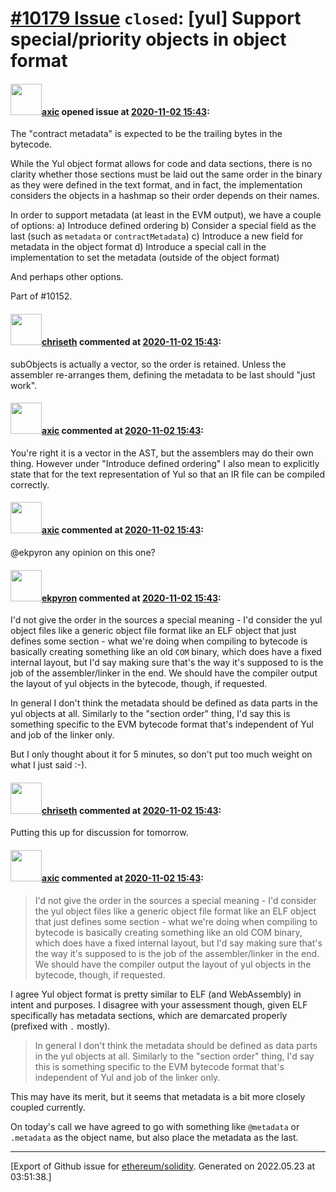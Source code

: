# [\#10179 Issue](https://github.com/ethereum/solidity/issues/10179) `closed`: [yul] Support special/priority objects in object format

#### <img src="https://avatars.githubusercontent.com/u/20340?v=4" width="50">[axic](https://github.com/axic) opened issue at [2020-11-02 15:43](https://github.com/ethereum/solidity/issues/10179):

The "contract metadata" is expected to be the trailing bytes in the bytecode.

While the Yul object format allows for code and data sections, there is no clarity whether those sections must be laid out the same order in the binary as they were defined in the text format, and in fact, the implementation considers the objects in a hashmap so their order depends on their names.

In order to support metadata (at least in the EVM output), we have a couple of options:
a) Introduce defined ordering
b) Consider a special field as the last (such as `metadata` or `contractMetadata`)
c) Introduce a new field for metadata in the object format
d) Introduce a special call in the implementation to set the metadata (outside of the object format)

And perhaps other options.

Part of #10152.

#### <img src="https://avatars.githubusercontent.com/u/9073706?v=4" width="50">[chriseth](https://github.com/chriseth) commented at [2020-11-02 15:43](https://github.com/ethereum/solidity/issues/10179#issuecomment-722354138):

subObjects is actually a vector, so the order is retained. Unless the assembler re-arranges them, defining the metadata to be last should "just work".

#### <img src="https://avatars.githubusercontent.com/u/20340?v=4" width="50">[axic](https://github.com/axic) commented at [2020-11-02 15:43](https://github.com/ethereum/solidity/issues/10179#issuecomment-722355926):

You're right it is a vector in the AST, but the assemblers may do their own thing. However under "Introduce defined ordering" I also mean to explicitly state that for the text representation of Yul so that an IR file can be compiled correctly.

#### <img src="https://avatars.githubusercontent.com/u/20340?v=4" width="50">[axic](https://github.com/axic) commented at [2020-11-02 15:43](https://github.com/ethereum/solidity/issues/10179#issuecomment-758675582):

@ekpyron any opinion on this one?

#### <img src="https://avatars.githubusercontent.com/u/1347491?v=4" width="50">[ekpyron](https://github.com/ekpyron) commented at [2020-11-02 15:43](https://github.com/ethereum/solidity/issues/10179#issuecomment-758680299):

I'd not give the order in the sources a special meaning - I'd consider the yul object files like a generic object file format like an ELF object that just defines some section - what we're doing when compiling to bytecode is basically creating something like an old ``COM`` binary, which does have a fixed internal layout, but I'd say making sure that's the way it's supposed to is the job of the assembler/linker in the end. We should have the compiler output the layout of yul objects in the bytecode, though, if requested.

In general I don't think the metadata should be defined as data parts in the yul objects at all. Similarly to the "section order" thing, I'd say this is something specific to the EVM bytecode format that's independent of Yul and job of the linker only.

But I only thought about it for 5 minutes, so don't put too much weight on what I just said :-).

#### <img src="https://avatars.githubusercontent.com/u/9073706?v=4" width="50">[chriseth](https://github.com/chriseth) commented at [2020-11-02 15:43](https://github.com/ethereum/solidity/issues/10179#issuecomment-762837335):

Putting this up for discussion for tomorrow.

#### <img src="https://avatars.githubusercontent.com/u/20340?v=4" width="50">[axic](https://github.com/axic) commented at [2020-11-02 15:43](https://github.com/ethereum/solidity/issues/10179#issuecomment-768343021):

> I'd not give the order in the sources a special meaning - I'd consider the yul object files like a generic object file format like an ELF object that just defines some section - what we're doing when compiling to bytecode is basically creating something like an old COM binary, which does have a fixed internal layout, but I'd say making sure that's the way it's supposed to is the job of the assembler/linker in the end. We should have the compiler output the layout of yul objects in the bytecode, though, if requested.

I agree Yul object format is pretty similar to ELF (and WebAssembly) in intent and purposes. I disagree with your assessment though, given ELF specifically has metadata sections, which are demarcated properly (prefixed with `.` mostly).

> In general I don't think the metadata should be defined as data parts in the yul objects at all. Similarly to the "section order" thing, I'd say this is something specific to the EVM bytecode format that's independent of Yul and job of the linker only.

This may have its merit, but it seems that metadata is a bit more closely coupled currently.

On today's call we have agreed to go with something like `@metadata` or `.metadata` as the object name, but also place the metadata as the last.


-------------------------------------------------------------------------------



[Export of Github issue for [ethereum/solidity](https://github.com/ethereum/solidity). Generated on 2022.05.23 at 03:51:38.]

